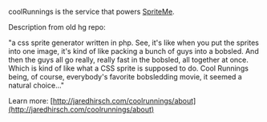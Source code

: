 coolRunnings is the service that powers [SpriteMe](http://spriteme.org).

Description from old hg repo:

"a css sprite generator written in php. See, it's like when you put the sprites into one image, it's kind of like packing a bunch of guys into a bobsled. And then the guys all go really, really fast in the bobsled, all together at once. Which is kind of like what a CSS sprite is supposed to do. Cool Runnings being, of course, everybody's favorite bobsledding movie, it seemed a natural choice..."

Learn more: [http://jaredhirsch.com/coolrunnings/about](http://jaredhirsch.com/coolrunnings/about)
